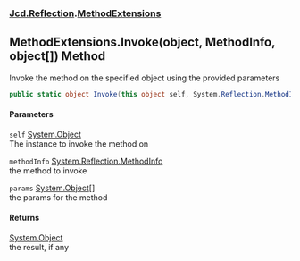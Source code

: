 ### [Jcd.Reflection](Jcd_Reflection.md 'Jcd.Reflection').[MethodExtensions](Jcd_Reflection_MethodExtensions.md 'Jcd.Reflection.MethodExtensions')
## MethodExtensions.Invoke(object, MethodInfo, object[]) Method
Invoke the method on the specified object using the provided parameters  
```csharp
public static object Invoke(this object self, System.Reflection.MethodInfo methodInfo, params object[] @params);
```
#### Parameters
<a name='Jcd_Reflection_MethodExtensions_Invoke(object_System_Reflection_MethodInfo_object__)_self'></a>
`self` [System.Object](https://docs.microsoft.com/en-us/dotnet/api/System.Object 'System.Object')  
The instance to invoke the method on
  
<a name='Jcd_Reflection_MethodExtensions_Invoke(object_System_Reflection_MethodInfo_object__)_methodInfo'></a>
`methodInfo` [System.Reflection.MethodInfo](https://docs.microsoft.com/en-us/dotnet/api/System.Reflection.MethodInfo 'System.Reflection.MethodInfo')  
the method to invoke
  
<a name='Jcd_Reflection_MethodExtensions_Invoke(object_System_Reflection_MethodInfo_object__)_params'></a>
`params` [System.Object](https://docs.microsoft.com/en-us/dotnet/api/System.Object 'System.Object')[[]](https://docs.microsoft.com/en-us/dotnet/api/System.Array 'System.Array')  
the params for the method
  
#### Returns
[System.Object](https://docs.microsoft.com/en-us/dotnet/api/System.Object 'System.Object')  
the result, if any

